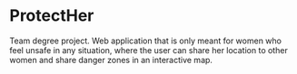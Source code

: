 # ProtectHer
Team degree project. Web application that is only meant for women who feel unsafe in any situation, where the user can share her location to other women and share danger zones in an interactive map.
